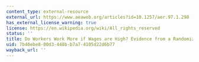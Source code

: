 ```yaml
---
content_type: external-resource
external_url: https://www.aeaweb.org/articles?id=10.1257/aer.97.1.298
has_external_license_warning: true
license: https://en.wikipedia.org/wiki/All_rights_reserved
status: ''
title: Do Workers Work More if Wages are High? Evidence from a Randomized Field Experiment
uid: 7b40ebe8-00d3-448b-b7a7-4105d22d6b77
wayback_url: ''
---
```

